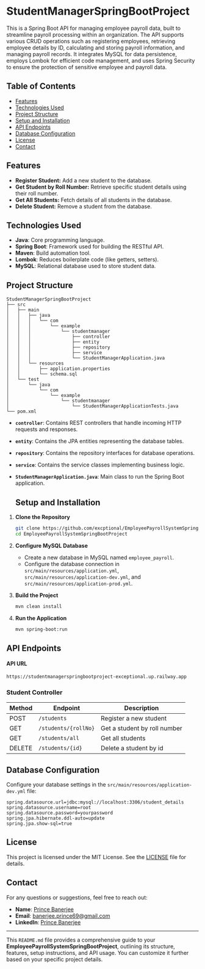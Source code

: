 # StudentManagerSpringBootProject

This is a Spring Boot API for managing employee payroll data, built to streamline payroll processing within an organization. The API supports various CRUD operations such as registering employees, retrieving employee details by ID, calculating and storing payroll information, and managing payroll records. It integrates MySQL for data persistence, employs Lombok for efficient code management, and uses Spring Security to ensure the protection of sensitive employee and payroll data.

## Table of Contents
- [Features](#features)
- [Technologies Used](#technologies-used)
- [Project Structure](#project-structure)
- [Setup and Installation](#setup-and-installation)
- [API Endpoints](#api-endpoints)
- [Database Configuration](#database-configuration)
- [License](#license)
- [Contact](#contact)

## Features
- **Register Student:** Add a new student to the database.
- **Get Student by Roll Number:** Retrieve specific student details using their roll number.
- **Get All Students:** Fetch details of all students in the database.
- **Delete Student:** Remove a student from the database.

## Technologies Used
- **Java**: Core programming language.
- **Spring Boot**: Framework used for building the RESTful API.
- **Maven**: Build automation tool.
- **Lombok**: Reduces boilerplate code (like getters, setters).
- **MySQL**: Relational database used to store student data.

## Project Structure
```bsh
StudentManagerSpringBootProject
├── src
│   ├── main
│   │   ├── java
│   │   │   └── com
│   │   │       └── example
│   │   │           └── studentmanager
│   │   │               ├── controller
│   │   │               ├── entity
│   │   │               ├── repository
│   │   │               ├── service
│   │   │               └── StudentManagerApplication.java
│   │   └── resources
│   │       ├── application.properties
│   │       └── schema.sql
│   └── test
│       └── java
│           └── com
│               └── example
│                   └── studentmanager
│                       └── StudentManagerApplicationTests.java
└── pom.xml
```

- **`controller`**: Contains REST controllers that handle incoming HTTP requests and responses.
- **`entity`**: Contains the JPA entities representing the database tables.
- **`repository`**: Contains the repository interfaces for database operations.
- **`service`**: Contains the service classes implementing business logic.
- **`StudentManagerApplication.java`**: Main class to run the Spring Boot application.

   ## Setup and Installation

1. **Clone the Repository**
   ```bash
   git clone https://github.com/excptional/EmployeePayrollSystemSpringBootProject.git
   cd EmployeePayrollSystemSpringBootProject
   ```

2. **Configure MySQL Database**
   - Create a new database in MySQL named `employee_payroll`.
   - Configure the database connection in `src/main/resources/application.yml`, `src/main/resources/application-dev.yml`, and `src/main/resources/application-prod.yml`.

3. **Build the Project**
   ```bash
   mvn clean install
   ```

4. **Run the Application**
   ```bash
   mvn spring-boot:run
   ```

## API Endpoints

#### API URL
```bash
https://studentmanagerspringbootproject-exceptional.up.railway.app
```

### Student Controller

| Method | Endpoint                         | Description                        |
|--------|----------------------------------|------------------------------------|
| POST   | `/students`                      | Register a new student             |
| GET    | `/students/{rollNo}`             | Get a student by roll number       |
| GET    | `/students/all`                  | Get all students                   |
| DELETE | `/students/{id}`                 | Delete a student by id    |



## Database Configuration

Configure your database settings in the `src/main/resources/application-dev.yml` file:

```properties
spring.datasource.url=jdbc:mysql://localhost:3306/student_details
spring.datasource.username=root
spring.datasource.password=yourpassword
spring.jpa.hibernate.ddl-auto=update
spring.jpa.show-sql=true
```

## License

This project is licensed under the MIT License. See the [LICENSE](LICENSE) file for details.

## Contact

For any questions or suggestions, feel free to reach out:

- **Name**: [Prince Banerjee]()
- **Email**: [banerjee.prince69@gmail.com]()
- **LinkedIn**: [Prince Banerjee](https://www.linkedin.com/in/prince-banerjee-08363b271/)

---

This `README.md` file provides a comprehensive guide to your **EmployeePayrollSystemSpringBootProject**, outlining its structure, features, setup instructions, and API usage. You can customize it further based on your specific project details.
